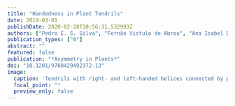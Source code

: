 ```yaml
---
title: "Handedness in Plant Tendrils"
date: 2019-03-01
publishDate: 2020-02-28T10:56:31.532993Z
authors: ["Pedro E. S. Silva", "Fernão Vistulo de Abreu", "Ana Isabel D. Correia", "Maria Helena Godinho"]
publication_types: ["6"]
abstract: ""
featured: false
publication: "*Asymmetry in Plants*"
doi: "10.1201/9780429492372-13"
image:
  caption: 'Tendrils with right- and left-handed helices connected by perversions.'
  focal_point: ""
  preview_only: false
---
```


